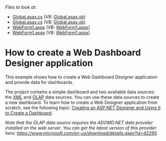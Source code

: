 <!-- default file list -->
*Files to look at*:

* [Global.asax.cs](./CS/Dashboard_WebDesigner_2010/Global.asax.cs) (VB: [Global.asax.vb](./VB/Dashboard_WebDesigner_2010/Global.asax.vb))
* [Global.asax.cs](./CS/Dashboard_WebDesigner_2010/Global.asax.cs) (VB: [Global.asax.vb](./VB/Dashboard_WebDesigner_2010/Global.asax.vb))
* [WebForm1.aspx](./CS/Dashboard_WebDesigner_2010/WebForm1.aspx) (VB: [WebForm1.aspx](./VB/Dashboard_WebDesigner_2010/WebForm1.aspx))
* [WebForm1.aspx](./CS/Dashboard_WebDesigner_2010/WebForm1.aspx) (VB: [WebForm1.aspx](./VB/Dashboard_WebDesigner_2010/WebForm1.aspx))
<!-- default file list end -->
# How to create a Web Dashboard Designer application


<p>This example shows how to create a Web Dashboard Designer application and provide data for dashboards.</p>
The project contains a simple dashboard and two available data sources: the <a href="https://documentation.devexpress.com/#Dashboard/CustomDocument113927">XML</a> and <a href="https://documentation.devexpress.com/#Dashboard/CustomDocument114427">OLAP</a> data sources. You can use these data sources to create a new dashboard. To learn how to create a Web Designer application from scratch, see the following topic: <a href="https://documentation.devexpress.com/#Dashboard/CustomDocument115782">Creating an ASP.NET Designer and Using It to Create a Dashboard</a>.<br>
<p><em>Note that the OLAP data source requires the ADOMD.NET data provider installed on the web server. You can get the latest version of this provider here: <a href="https://www.microsoft.com/en-us/download/details.aspx?id=42295">https://www.microsoft.com/en-us/download/details.aspx?id=42295</a>.</em></p>

<br/>


